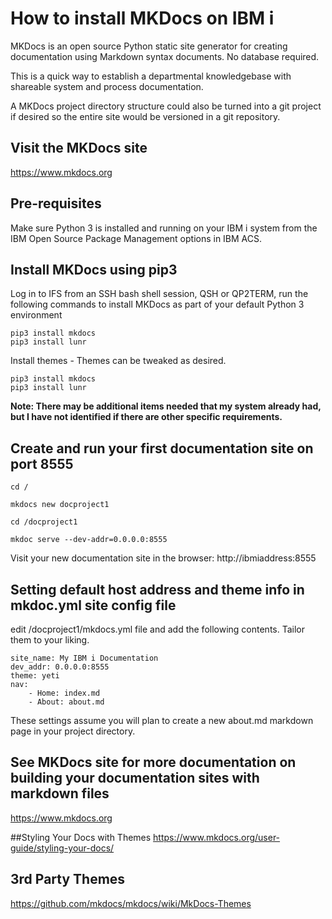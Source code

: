 # How to install MKDocs on IBM i 
MKDocs is an open source Python static site generator for creating documentation using Markdown syntax documents. No database required.

This is a quick way to establish a departmental knowledgebase with shareable system and process documentation. 

A MKDocs project directory structure could also be turned into a git project if desired so the entire site would be versioned in a git repository.

## Visit the MKDocs site
https://www.mkdocs.org

## Pre-requisites

Make sure Python 3 is installed and running on your IBM i system from the IBM Open Source Package Management options in IBM ACS. 

## Install MKDocs using pip3

Log in to IFS from an SSH bash shell session, QSH or QP2TERM, run the following commands to install MKDocs as part of your default Python 3 environment
```
pip3 install mkdocs
pip3 install lunr
```
Install themes - Themes can be tweaked as desired.
```
pip3 install mkdocs
pip3 install lunr
```
**Note: There may be additional items needed that my system already had, but I have not identified if there are other specific requirements.**

## Create and run your first documentation site on port 8555
```
cd /

mkdocs new docproject1

cd /docproject1

mkdoc serve --dev-addr=0.0.0.0:8555
```
Visit your new documentation site in the browser: http://ibmiaddress:8555

## Setting default host address and theme info in mkdoc.yml site config file

edit /docproject1/mkdocs.yml file and add the following contents. Tailor them to your liking.

```
site_name: My IBM i Documentation
dev_addr: 0.0.0.0:8555
theme: yeti
nav:
    - Home: index.md
    - About: about.md
```
These settings assume you will plan to create a new about.md markdown page in your project directory.

## See MKDocs site for more documentation on building your documentation sites with markdown files
https://www.mkdocs.org

##Styling Your Docs with Themes
https://www.mkdocs.org/user-guide/styling-your-docs/

## 3rd Party Themes
https://github.com/mkdocs/mkdocs/wiki/MkDocs-Themes
